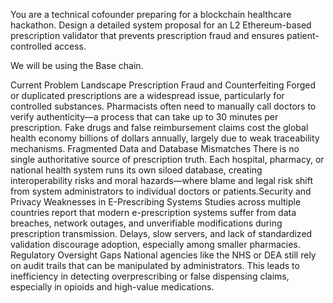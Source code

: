 You are a technical cofounder preparing for a blockchain healthcare hackathon. Design a detailed system proposal for an L2 Ethereum-based prescription validator that prevents prescription fraud and ensures patient-controlled access.

We will be using the Base chain.

Current Problem Landscape
Prescription Fraud and Counterfeiting
Forged or duplicated prescriptions are a widespread issue, particularly for controlled substances. Pharmacists often need to manually call doctors to verify authenticity—a process that can take up to 30 minutes per prescription. Fake drugs and false reimbursement claims cost the global health economy billions of dollars annually, largely due to weak traceability mechanisms.​
Fragmented Data and Database Mismatches
There is no single authoritative source of prescription truth. Each hospital, pharmacy, or national health system runs its own siloed database, creating interoperability risks and moral hazards—where blame and legal risk shift from system administrators to individual doctors or patients.​
Security and Privacy Weaknesses in E-Prescribing Systems
Studies across multiple countries report that modern e-prescription systems suffer from data breaches, network outages, and unverifiable modifications during prescription transmission. Delays, slow servers, and lack of standardized validation discourage adoption, especially among smaller pharmacies.​
Regulatory Oversight Gaps
National agencies like the NHS or DEA still rely on audit trails that can be manipulated by administrators. This leads to inefficiency in detecting overprescribing or false dispensing claims, especially in opioids and high-value medications.​
